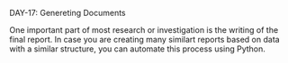 DAY-17: Genereting Documents

One important part of most research or investigation is the writing of the final report. In case you are creating many similart reports based on data with a similar structure, you can automate this process using Python. 